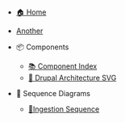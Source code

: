 * [🏠 Home](README.md)
* [Another](another-readme.md)

* 📦 Components
  * [📚 Component Index](lucidworks/component/README.md)
  * [🧠 Drupal Architecture SVG](lucidworks/component/COMP-001--drupal-lucidworks-architecture.svg)

* 🔁 Sequence Diagrams
  * [🚀Ingestion Sequence](lucidworks/sequence-diagrams/ING-001--admin-ui-trigger.svg)